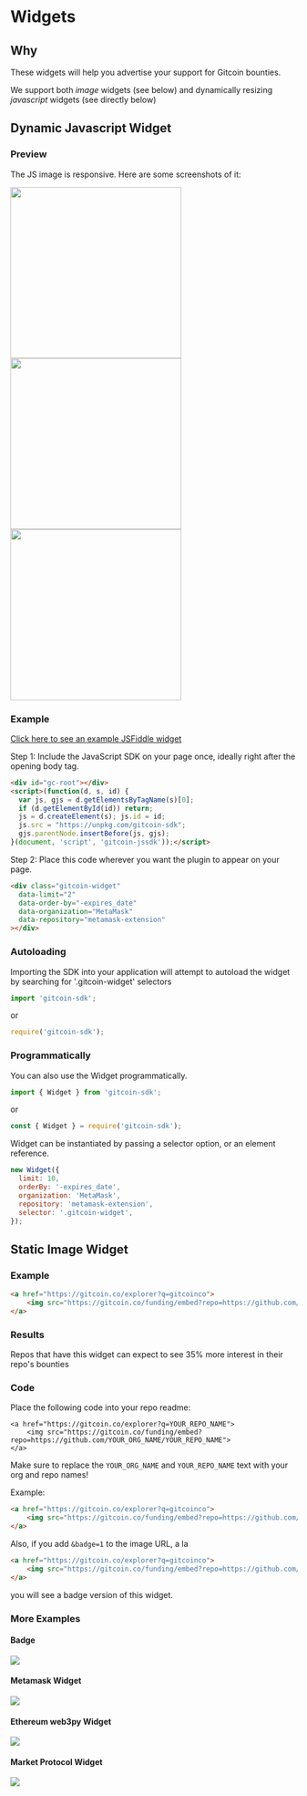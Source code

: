 # Widgets

## Why

These widgets will help you advertise your support for Gitcoin bounties.

We support both *image* widgets (see below) and dynamically resizing *javascript* widgets (see directly below)

## Dynamic Javascript Widget

### Preview

The JS image is responsive.  Here are some screenshots of it:

<img src='https://github.com/gitcoinco/web/raw/master/docs/imgs/example.png' width="300">
<img src='https://github.com/gitcoinco/web/raw/master/docs/imgs/example2.png' width="300">
<img src='https://gitcoin.co/funding/embed/?repo=https://github.com/gitcoinco/web&badge=1' width="300">

### Example

[Click here to see an example JSFiddle widget](https://jsfiddle.net/j73nqdg2/)

Step 1: Include the JavaScript SDK on your page once, ideally right after the opening body tag.

```html
<div id="gc-root"></div>
<script>(function(d, s, id) {
  var js, gjs = d.getElementsByTagName(s)[0];
  if (d.getElementById(id)) return;
  js = d.createElement(s); js.id = id;
  js.src = "https://unpkg.com/gitcoin-sdk";
  gjs.parentNode.insertBefore(js, gjs);
}(document, 'script', 'gitcoin-jssdk'));</script>
```

Step 2: Place this code wherever you want the plugin to appear on your page.

```html
<div class="gitcoin-widget"
  data-limit="2"
  data-order-by="-expires_date"
  data-organization="MetaMask"
  data-repository="metamask-extension"
></div>
```

### Autoloading

Importing the SDK into your application will attempt to autoload the widget by searching for '.gitcoin-widget' selectors

```javascript
import 'gitcoin-sdk';
```
or
```javascript
require('gitcoin-sdk');
```

### Programmatically

You can also use the Widget programmatically.

```javascript
import { Widget } from 'gitcoin-sdk';
```
or
```javascript
const { Widget } = require('gitcoin-sdk');
```

Widget can be instantiated by passing a selector option, or an element reference.

```javascript
new Widget({
  limit: 10,
  orderBy: '-expires_date',
  organization: 'MetaMask',
  repository: 'metamask-extension',
  selector: '.gitcoin-widget',
});
```

## Static Image Widget

### Example

```html
<a href="https://gitcoin.co/explorer?q=gitcoinco">
    <img src="https://gitcoin.co/funding/embed?repo=https://github.com/gitcoinco/web">
</a>
```

### Results

Repos that have this widget can expect to see 35% more interest in their repo's bounties

### Code

Place the following code into your repo readme:
```
<a href="https://gitcoin.co/explorer?q=YOUR_REPO_NAME">
    <img src="https://gitcoin.co/funding/embed?repo=https://github.com/YOUR_ORG_NAME/YOUR_REPO_NAME">
</a>
```

Make sure to replace the `YOUR_ORG_NAME` and `YOUR_REPO_NAME` text with your org and repo names!

Example:

```html
<a href="https://gitcoin.co/explorer?q=gitcoinco">
    <img src="https://gitcoin.co/funding/embed?repo=https://github.com/gitcoinco/web">
</a>
```

Also, if you add `&badge=1` to the image URL, a la

```html
<a href="https://gitcoin.co/explorer?q=gitcoinco">
    <img src="https://gitcoin.co/funding/embed?repo=https://github.com/gitcoinco/web&badge=1">
</a>
```

you will see a badge version of this widget.

### More Examples

#### Badge

<a href="https://gitcoin.co/explorer?q=metamask">
    <img src="https://gitcoin.co/funding/embed?repo=https://github.com/MetaMask/metamask-extension/issues/2350&max_age=60&badge=1">
</a>

#### Metamask Widget

<a href="https://gitcoin.co/explorer?q=metamask">
    <img src="https://gitcoin.co/funding/embed?repo=https://github.com/MetaMask/metamask-extension/&max_age=60">
</a>

#### Ethereum web3py Widget

<a href="https://gitcoin.co/explorer?q=web3">
    <img src="https://gitcoin.co/funding/embed?repo=https://github.com/ethereum/web3.py/&max_age=60">
</a>

#### Market Protocol Widget

<a href="https://gitcoin.co/explorer?q=MARKETProtocol">
    <img src="https://gitcoin.co/funding/embed?repo=https://github.com/MARKETProtocol/MARKETProtocol/&max_age=60">
</a>
